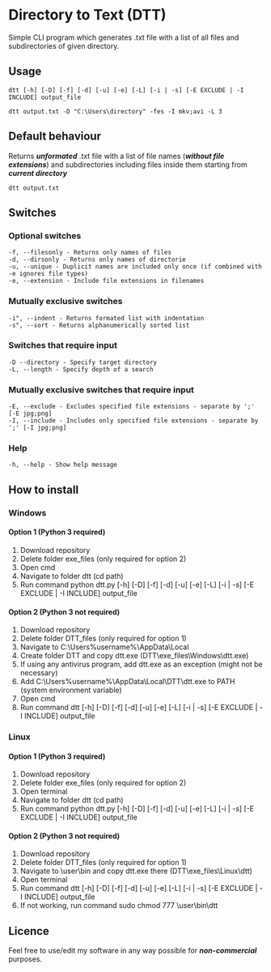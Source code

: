 # Directory to Text (DTT)
Simple CLI program which generates .txt file with a list of all files and subdirectories of given directory.

## Usage
```
dtt [-h] [-D] [-f] [-d] [-u] [-e] [-L] [-i | -s] [-E EXCLUDE | -I INCLUDE] output_file
```
```
dtt output.txt -D "C:\Users\directory" -fes -I mkv;avi -L 3
```

## Default behaviour

Returns ***unformated*** .txt file with a list of file names (***without file extensions***) and subdirectories including files inside them starting from ***current directory***
```
dtt output.txt
```

## Switches
### Optional switches
```
-f, --filesonly - Returns only names of files
-d, --dirsonly - Returns only names of directorie
-u, --unique - Duplicit names are included only once (if combined with -e ignores file types)
-e, --extension - Include file extensions in filenames
```
### Mutually exclusive switches
```
-i", --indent - Returns formated list with indentation
-s", --sort - Returns alphanumerically sorted list
```
### Switches that require input
```
-D --directory - Specify target directory
-L, --length - Specify depth of a search
```
### Mutually exclusive switches that require input
```
-E, --exclude - Excludes specified file extensions - separate by ';' [-E jpg;png]
-I, --include - Includes only specified file extensions - separate by ';' [-I jpg;png]
```
### Help
```
-h, --help - Show help message
```

## How to install
### Windows
#### Option 1 (Python 3 required)
1. Download repository
2. Delete folder exe_files (only required for option 2)
3. Open cmd
4. Navigate to folder dtt (cd path)
5. Run command python dtt.py [-h] [-D] [-f] [-d] [-u] [-e] [-L] [-i | -s] [-E EXCLUDE | -I INCLUDE] output_file
#### Option 2 (Python 3 not required)
1. Download repository
2. Delete folder DTT_files (only required for option 1)
3. Navigate to C:\Users\%username%\AppData\Local
4. Create folder DTT and copy dtt.exe (DTT\exe_files\Windows\dtt.exe)
5. If using any antivirus program, add dtt.exe as an exception (might not be necessary)
6. Add C:\Users\%username%\AppData\Local\DTT\dtt.exe to PATH (system environment variable)
7. Open cmd
8. Run command dtt [-h] [-D] [-f] [-d] [-u] [-e] [-L] [-i | -s] [-E EXCLUDE | -I INCLUDE] output_file

### Linux
#### Option 1 (Python 3 required)
1. Download repository
2. Delete folder exe_files (only required for option 2)
3. Open terminal
4. Navigate to folder dtt (cd path)
5. Run command python dtt.py [-h] [-D] [-f] [-d] [-u] [-e] [-L] [-i | -s] [-E EXCLUDE | -I INCLUDE] output_file

#### Option 2 (Python 3 not required)
1. Download repository
2. Delete folder DTT_files (only required for option 1)
3. Navigate to \user\bin and copy dtt.exe there (DTT\exe_files\Linux\dtt)
4. Open terminal
5. Run command dtt [-h] [-D] [-f] [-d] [-u] [-e] [-L] [-i | -s] [-E EXCLUDE | -I INCLUDE] output_file
6. If not working, run command sudo chmod 777 \user\bin\dtt
## Licence
Feel free to use/edit my software in any way possible for **_non-commercial_** purposes.
